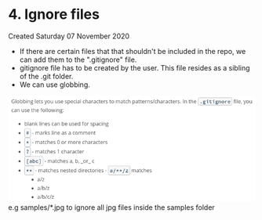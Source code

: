 # 4. Ignore files
Created Saturday 07 November 2020


* If there are certain files that that shouldn't be included in the repo, we can add them to the ".gitignore" file. 
* gitignore file has to be created by the user. This file resides as a sibling of the .git folder.
* We can use globbing.

![](./4._Ignore_files/pasted_image.png)
e.g samples/*.jpg to ignore all jpg files inside the samples folder
	


